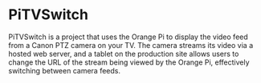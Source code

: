 # PiTVSwitch
PiTVSwitch is a project that uses the Orange Pi to display the video feed from a Canon PTZ camera on your TV. The camera streams its video via a hosted web server, and a tablet on the production site allows users to change the URL of the stream being viewed by the Orange Pi, effectively switching between camera feeds.
